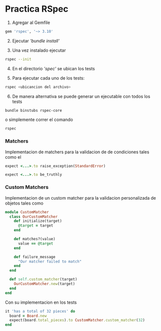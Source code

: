 # Practica RSpec

1. Agregar al Gemfile
```ruby 
gem 'rspec', '~> 3.10'
```
2. Ejecutar _'bundle install'_

3. Una vez instalado ejecutar 
```sh
rspec --init
```
4. En el directorio _'spec'_ se ubican los tests

5. Para ejecutar cada uno de los tests:
```sh
rspec <ubicancion del archivo>
```
6. De manera alternativa se puede generar un ejecutable con todos los tests
```sh
bundle binstubs rspec-core
```
o simplemente correr el comando 
```sh
rspec
```

### Matchers

Implementacion de matchers para la validacion de de condiciones tales como el 
```ruby
expect <...>.to raise_exception(StandardError)

expect <...>.to be_truthly
```


### Custom Matchers
Implementacion de un custom matcher para la validacion personalizada de objetos tales como 
```ruby
module CustomMatcher
  class OurCustomMatcher
    def initialize(target)
      @target = target
    end

    def matches?(value)
      value == @target
    end

    def failure_message
      "Our matcher failed to match"
    end
  end

  def self.custom_matcher(target)
    OurCustomMatcher.new(target)
  end
end
```

Con su implementacion en los tests

```ruby
it 'has a total of 32 pieces' do
  board = Board.new
  expect(board.total_pieces).to CustomMatcher.custom_matcher(32)
end
```
